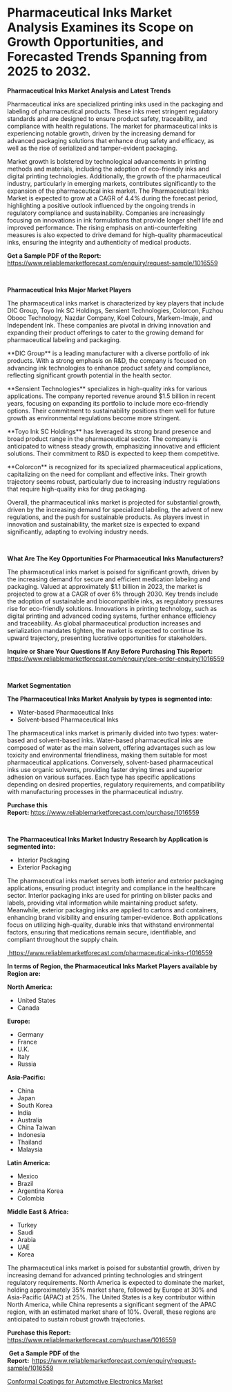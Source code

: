 <p><h1>Pharmaceutical Inks Market Analysis Examines its Scope on Growth Opportunities, and Forecasted Trends Spanning from 2025 to 2032.</h1></p><p><strong>Pharmaceutical Inks Market Analysis and Latest Trends</strong></p>
<p><p>Pharmaceutical inks are specialized printing inks used in the packaging and labeling of pharmaceutical products. These inks meet stringent regulatory standards and are designed to ensure product safety, traceability, and compliance with health regulations. The market for pharmaceutical inks is experiencing notable growth, driven by the increasing demand for advanced packaging solutions that enhance drug safety and efficacy, as well as the rise of serialized and tamper-evident packaging.</p><p>Market growth is bolstered by technological advancements in printing methods and materials, including the adoption of eco-friendly inks and digital printing technologies. Additionally, the growth of the pharmaceutical industry, particularly in emerging markets, contributes significantly to the expansion of the pharmaceutical inks market. The Pharmaceutical Inks Market is expected to grow at a CAGR of 4.4% during the forecast period, highlighting a positive outlook influenced by the ongoing trends in regulatory compliance and sustainability. Companies are increasingly focusing on innovations in ink formulations that provide longer shelf life and improved performance. The rising emphasis on anti-counterfeiting measures is also expected to drive demand for high-quality pharmaceutical inks, ensuring the integrity and authenticity of medical products.</p></p>
<p><strong>Get a Sample PDF of the Report:&nbsp;</strong> <a href="https://www.reliablemarketforecast.com/enquiry/request-sample/1016559?utm_campaign=2524&utm_medium=2&utm_source=Github&utm_content=ia&utm_term=21032025&utm_id=pharmaceutical-inks">https://www.reliablemarketforecast.com/enquiry/request-sample/1016559</a></p>
<p>&nbsp;</p>
<p><strong>Pharmaceutical Inks Major Market Players</strong></p>
<p><p>The pharmaceutical inks market is characterized by key players that include DIC Group, Toyo Ink SC Holdings, Sensient Technologies, Colorcon, Fuzhou Obooc Technology, Nazdar Company, Koel Colours, Markem-Imaje, and Independent Ink. These companies are pivotal in driving innovation and expanding their product offerings to cater to the growing demand for pharmaceutical labeling and packaging.</p><p>**DIC Group** is a leading manufacturer with a diverse portfolio of ink products. With a strong emphasis on R&D, the company is focused on advancing ink technologies to enhance product safety and compliance, reflecting significant growth potential in the health sector.</p><p>**Sensient Technologies** specializes in high-quality inks for various applications. The company reported revenue around $1.5 billion in recent years, focusing on expanding its portfolio to include more eco-friendly options. Their commitment to sustainability positions them well for future growth as environmental regulations become more stringent.</p><p>**Toyo Ink SC Holdings** has leveraged its strong brand presence and broad product range in the pharmaceutical sector. The company is anticipated to witness steady growth, emphasizing innovative and efficient solutions. Their commitment to R&D is expected to keep them competitive.</p><p>**Colorcon** is recognized for its specialized pharmaceutical applications, capitalizing on the need for compliant and effective inks. Their growth trajectory seems robust, particularly due to increasing industry regulations that require high-quality inks for drug packaging.</p><p>Overall, the pharmaceutical inks market is projected for substantial growth, driven by the increasing demand for specialized labeling, the advent of new regulations, and the push for sustainable products. As players invest in innovation and sustainability, the market size is expected to expand significantly, adapting to evolving industry needs.</p></p>
<p>&nbsp;</p>
<p><strong>What Are The Key Opportunities For Pharmaceutical Inks Manufacturers?</strong></p>
<p><p>The pharmaceutical inks market is poised for significant growth, driven by the increasing demand for secure and efficient medication labeling and packaging. Valued at approximately $1.1 billion in 2023, the market is projected to grow at a CAGR of over 6% through 2030. Key trends include the adoption of sustainable and biocompatible inks, as regulatory pressures rise for eco-friendly solutions. Innovations in printing technology, such as digital printing and advanced coding systems, further enhance efficiency and traceability. As global pharmaceutical production increases and serialization mandates tighten, the market is expected to continue its upward trajectory, presenting lucrative opportunities for stakeholders.</p></p>
<p><strong>Inquire or Share Your Questions If Any Before Purchasing This Report:</strong> <a href="https://www.reliablemarketforecast.com/enquiry/pre-order-enquiry/1016559?utm_campaign=2524&utm_medium=2&utm_source=Github&utm_content=ia&utm_term=21032025&utm_id=pharmaceutical-inks">https://www.reliablemarketforecast.com/enquiry/pre-order-enquiry/1016559</a></p>
<p>&nbsp;</p>
<p><strong>Market Segmentation</strong></p>
<p><strong>The Pharmaceutical Inks Market Analysis by types is segmented into:</strong></p>
<p><ul><li>Water-based Pharmaceutical Inks</li><li>Solvent-based Pharmaceutical Inks</li></ul></p>
<p><p>The pharmaceutical inks market is primarily divided into two types: water-based and solvent-based inks. Water-based pharmaceutical inks are composed of water as the main solvent, offering advantages such as low toxicity and environmental friendliness, making them suitable for most pharmaceutical applications. Conversely, solvent-based pharmaceutical inks use organic solvents, providing faster drying times and superior adhesion on various surfaces. Each type has specific applications depending on desired properties, regulatory requirements, and compatibility with manufacturing processes in the pharmaceutical industry.</p></p>
<p><strong>Purchase this Report:&nbsp;</strong><a href="https://www.reliablemarketforecast.com/purchase/1016559?utm_campaign=2524&utm_medium=2&utm_source=Github&utm_content=ia&utm_term=21032025&utm_id=pharmaceutical-inks">https://www.reliablemarketforecast.com/purchase/1016559</a></p>
<p>&nbsp;</p>
<p><strong>The Pharmaceutical Inks Market Industry Research by Application is segmented into:</strong></p>
<p><ul><li>Interior Packaging</li><li>Exterior Packaging</li></ul></p>
<p><p>The pharmaceutical inks market serves both interior and exterior packaging applications, ensuring product integrity and compliance in the healthcare sector. Interior packaging inks are used for printing on blister packs and labels, providing vital information while maintaining product safety. Meanwhile, exterior packaging inks are applied to cartons and containers, enhancing brand visibility and ensuring tamper-evidence. Both applications focus on utilizing high-quality, durable inks that withstand environmental factors, ensuring that medications remain secure, identifiable, and compliant throughout the supply chain.</p></p>
<p><a href="https://www.reliablemarketforecast.com/pharmaceutical-inks-r1016559?utm_campaign=2524&utm_medium=2&utm_source=Github&utm_content=ia&utm_term=21032025&utm_id=pharmaceutical-inks">&nbsp;https://www.reliablemarketforecast.com/pharmaceutical-inks-r1016559</a></p>
<p><strong>In terms of Region, the Pharmaceutical Inks Market Players available by Region are:</strong></p>
<p>
    <p> <strong> North America: </strong>
        <ul>
            <li>United States</li>
            <li>Canada</li>
        </ul>
        </p> 
    <p> <strong> Europe: </strong>
        <ul>
            <li>Germany</li>
            <li>France</li>
            <li>U.K.</li>
            <li>Italy</li>
            <li>Russia</li>
        </ul>
        </p> 
    <p> <strong> Asia-Pacific: </strong>
        <ul>
            <li>China</li>
            <li>Japan</li>
            <li>South Korea</li>
            <li>India</li>
            <li>Australia</li>
            <li>China Taiwan</li>
            <li>Indonesia</li>
            <li>Thailand</li>
            <li>Malaysia</li>
        </ul>
        </p> 
    <p> <strong> Latin America: </strong>
        <ul>
            <li>Mexico</li>
            <li>Brazil</li>
            <li>Argentina Korea</li>
            <li>Colombia</li>
        </ul>
        </p> 
    <p> <strong> Middle East & Africa: </strong>
        <ul>
            <li>Turkey</li>
            <li>Saudi</li>
            <li>Arabia</li>
            <li>UAE</li>
            <li>Korea</li>
        </ul>
    </p>
    </p>
<p><p>The pharmaceutical inks market is poised for substantial growth, driven by increasing demand for advanced printing technologies and stringent regulatory requirements. North America is expected to dominate the market, holding approximately 35% market share, followed by Europe at 30% and Asia-Pacific (APAC) at 25%. The United States is a key contributor within North America, while China represents a significant segment of the APAC region, with an estimated market share of 10%. Overall, these regions are anticipated to sustain robust growth trajectories.</p></p>
<p><strong>Purchase this Report: </strong><a href="https://www.reliablemarketforecast.com/purchase/1016559?utm_campaign=2524&utm_medium=2&utm_source=Github&utm_content=ia&utm_term=21032025&utm_id=pharmaceutical-inks">https://www.reliablemarketforecast.com/purchase/1016559</a></p>
<p>&nbsp;<strong>Get a Sample PDF of the Report:&nbsp;&nbsp;</strong><a href="https://www.reliablemarketforecast.com/enquiry/request-sample/1016559?utm_campaign=2524&utm_medium=2&utm_source=Github&utm_content=ia&utm_term=21032025&utm_id=pharmaceutical-inks">https://www.reliablemarketforecast.com/enquiry/request-sample/1016559</a></p>
<p><strong></strong></p>
<p><p><a href="https://github.com/hammelximalschid/Market-Research-Report-List-1/blob/main/conformal-coatings-for-automotive-electronics-market.md?utm_campaign=2524&utm_medium=2&utm_source=Github&utm_content=ia&utm_term=21032025&utm_id=pharmaceutical-inks">Conformal Coatings for Automotive Electronics Market</a></p></p>